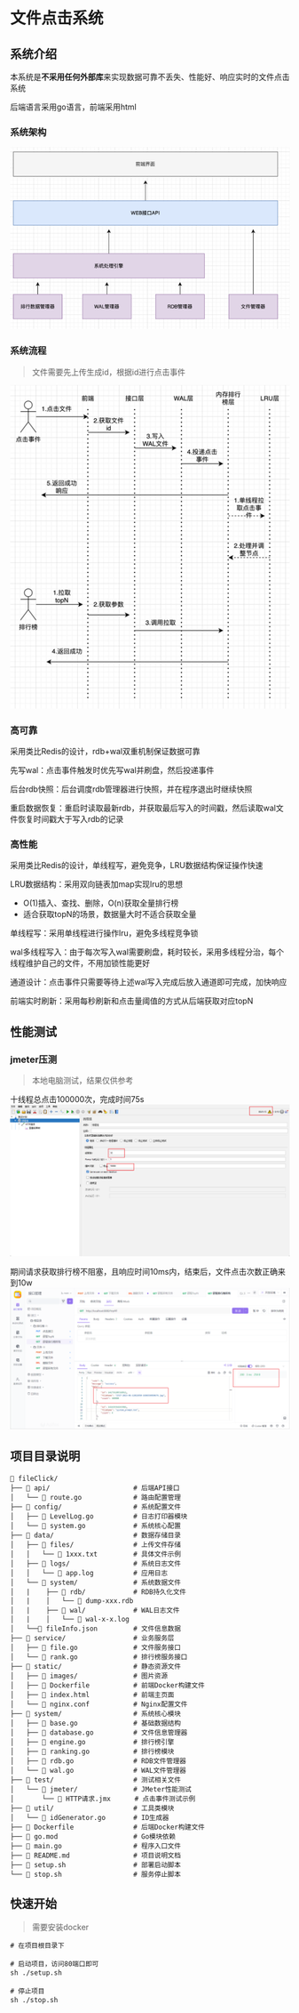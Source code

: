 # 文件点击系统
## 系统介绍
本系统是**不采用任何外部库**来实现数据可靠不丢失、性能好、响应实时的文件点击系统

后端语言采用go语言，前端采用html

### 系统架构
![img.png](static/images/系统架构图.png)

### 系统流程
> 文件需要先上传生成id，根据id进行点击事件

![img.png](static/images/系统主流程.png)


### 高可靠
采用类比Redis的设计，rdb+wal双重机制保证数据可靠

先写wal：点击事件触发时优先写wal并刷盘，然后投递事件

后台rdb快照：后台调度rdb管理器进行快照，并在程序退出时继续快照

重启数据恢复：重启时读取最新rdb，并获取最后写入的时间戳，然后读取wal文件恢复时间戳大于写入rdb的记录

### 高性能
采用类比Redis的设计，单线程写，避免竞争，LRU数据结构保证操作快速

LRU数据结构：采用双向链表加map实现lru的思想
- O(1)插入、查找、删除，O(n)获取全量排行榜
- 适合获取topN的场景，数据量大时不适合获取全量

单线程写：采用单线程进行操作lru，避免多线程竞争锁

wal多线程写入：由于每次写入wal需要刷盘，耗时较长，采用多线程分治，每个线程维护自己的文件，不用加锁性能更好

通道设计：点击事件只需要等待上述wal写入完成后放入通道即可完成，加快响应

前端实时刷新：采用每秒刷新和点击量阈值的方式从后端获取对应topN

## 性能测试

### jmeter压测
> 本地电脑测试，结果仅供参考

十线程总点击100000次，完成时间75s
![img.png](static/images/jemeter压力测试.png)

期间请求获取排行榜不阻塞，且响应时间10ms内，结束后，文件点击次数正确来到10w
![img.png](static/images/jemeter压力测试结果.png)

## 项目目录说明
```text
📁 fileClick/
├── 📁 api/                     # 后端API接口
│   └── 📄 route.go             # 路由配置管理
├── 📁 config/                  # 系统配置文件
│   ├── 📄 LevelLog.go          # 日志打印器模块
│   └── 📄 system.go            # 系统核心配置
├── 📁 data/                    # 数据存储目录
│   ├── 📁 files/               # 上传文件存储
│   │   └── 📄 1xxx.txt         # 具体文件示例
│   ├── 📁 logs/                # 系统日志文件
│   │   └── 📄 app.log          # 应用日志
│   └── 📁 system/              # 系统数据文件
│   |    ├── 📁 rdb/            # RDB持久化文件
│   |    │   └── 📄 dump-xxx.rdb
│   |    ├── 📁 wal/            # WAL日志文件
│   |    │   └── 📄 wal-x-x.log
│   └──📄 fileInfo.json         # 文件信息数据
├── 📁 service/                 # 业务服务层
│   ├── 📄 file.go              # 文件服务接口
│   └── 📄 rank.go              # 排行榜服务接口
├── 📁 static/                  # 静态资源文件
│   ├── 📁 images/              # 图片资源
│   ├── 📄 Dockerfile           # 前端Docker构建文件
│   ├── 📄 index.html           # 前端主页面
│   └── 📄 nginx.conf           # Nginx配置文件
├── 📁 system/                  # 系统核心模块
│   ├── 📄 base.go              # 基础数据结构
│   ├── 📄 database.go          # 文件信息管理器
│   ├── 📄 engine.go            # 排行榜引擎
│   ├── 📄 ranking.go           # 排行榜模块
│   ├── 📄 rdb.go               # RDB文件管理器
│   └── 📄 wal.go               # WAL文件管理器
├── 📁 test/                    # 测试相关文件
│   └── 📁 jmeter/              # JMeter性能测试
│       └── 📄 HTTP请求.jmx      # 点击事件测试示例
├── 📁 util/                    # 工具类模块
│   └── 📄 idGenerator.go       # ID生成器
├── 📄 Dockerfile               # 后端Docker构建文件
├── 📄 go.mod                   # Go模块依赖
├── 📄 main.go                  # 程序入口文件
├── 📄 README.md                # 项目说明文档
├── 📄 setup.sh                 # 部署启动脚本
└── 📄 stop.sh                  # 服务停止脚本
```

## 快速开始

> 需要安装docker

```shell
# 在项目根目录下

# 启动项目，访问80端口即可
sh ./setup.sh

# 停止项目
sh ./stop.sh
```
